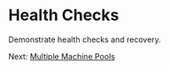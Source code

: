 # Health Checks

Demonstrate health checks and recovery.

Next: [Multiple Machine Pools](09-multiple-machine-pools.md)
